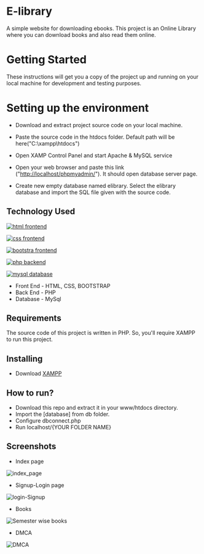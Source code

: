 
# E-library

A simple website for downloading ebooks. This project is an Online Library where you can download books and also read them online.

# Getting Started
 
These instructions will get you a copy of the project up and running on your local machine for development and testing purposes.

# Setting up the environment
 - Download and extract project source code on your local machine.
 - Paste the source code in the htdocs folder. Default path will be here("C:\xampp\htdocs")
 - Open XAMP Control Panel and start Apache & MySQL service

 - Open your web browser and paste this link ("[http://localhost/phpmyadmin/](http://localhost/phpmyadmin/)"). It should open database server page.
 - Create new empty database named elibrary. Select the elibrary database and import the SQL file given with the source code.


## Technology Used
[![html frontend](https://img.shields.io/badge/frontend-html-yellow.svg)](https://opensource.org/licenses/) 

[![css frontend](https://img.shields.io/badge/frontend-css-pink.svg)](http://www.gnu.org/licenses/agpl-3.0)

[![bootstra frontend](https://img.shields.io/badge/frontend-bootstrap-orange.svg)](https://opensource.org/licenses/)

[![php  backend](https://img.shields.io/badge/backend-php-blue.svg)](https://opensource.org/licenses/)

[![mysql database](https://img.shields.io/badge/databse-mysql-black.svg)](https://opensource.org/licenses/)

- Front End - HTML, CSS, BOOTSTRAP
- Back End - PHP
- Database - MySql

## Requirements

The source code of this project is written in PHP. So, you'll require XAMPP to run this project.

## Installing
- Download [XAMPP](http://localhost/phpmyadmin/)


## How to run?
- Download this repo and extract it in your www/htdocs directory.
- Import the [database] from db folder.
- Configure dbconnect.php
- Run localhost/{YOUR FOLDER NAME} 
## Screenshots

- Index page

![index_page](https://user-images.githubusercontent.com/104679743/166982701-67209691-74e7-40d1-981d-c796b03fafa0.jpg)

- Signup-Login page

![login-Signup](https://user-images.githubusercontent.com/104679743/166982916-82f31b1c-9550-4b98-b3f0-9c25295c21fd.png)

- Books

![Semester wise books](https://user-images.githubusercontent.com/104679743/166983021-cfca6d64-b1d1-44e0-8480-b41a399a3d6b.jpg)

- DMCA

![DMCA](https://user-images.githubusercontent.com/104679743/166983524-cbf1e075-c75c-47d6-a764-f166dfa07a94.jpg)



